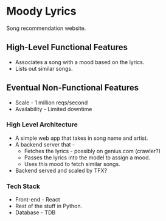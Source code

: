 # Moody Lyrics

Song recommendation website.

## High-Level Functional Features

- Associates a song with a mood based on the lyrics.
- Lists out similar songs.

## Eventual Non-Functional Features

- Scale - 1 million reqs/second
- Availability - Limited downtime

### High Level Architecture

- A simple web app that takes in song name and artist.
- A backend server that -
  - Fetches the lyrics - possibly on genius.com (crawler?)
  - Passes the lyrics into the model to assign a mood.
  - Uses this mood to fetch similar songs.
- Backend served and scaled by TFX?

### Tech Stack

- Front-end - React
- Rest of the stuff in Python.
- Database - TDB
